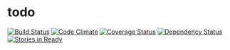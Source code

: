 todo
====

[![Build Status](https://travis-ci.org/antonio8016/todo.png?branch=master)](https://travis-ci.org/antonio8016/todo)
[![Code Climate](https://codeclimate.com/github/antonio8016/todo.png)](https://codeclimate.com/github/antonio8016/todo)
[![Coverage Status](https://coveralls.io/repos/antonio8016/todo/badge.png?branch=master)](https://coveralls.io/r/antonio8016/todo?branch=master)
[![Dependency Status](https://gemnasium.com/antonio8016/todo.png)](https://gemnasium.com/antonio8016/todo)
[![Stories in Ready](https://badge.waffle.io/antonio8016/todo.png?label=ready)](https://waffle.io/antonio8016/todo)
